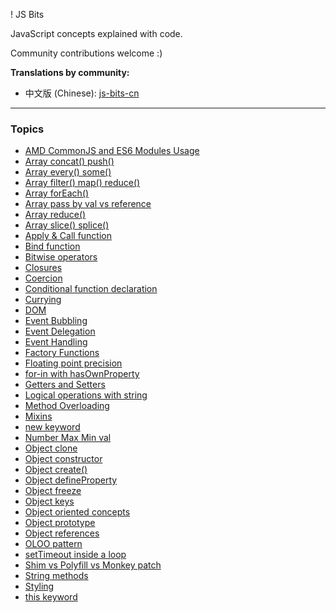 ! JS Bits

JavaScript concepts explained with code.

Community contributions welcome :)

**Translations by community:**

- 中文版 (Chinese): [js-bits-cn](https://github.com/ecmadao/js-bits-cn)

---

### Topics

* [AMD CommonJS and ES6 Modules Usage](js/amd-commonjs-es6modules.js)
* [Array concat() push()](js/array-concat-push.js)
* [Array every() some()](js/array-every-some.js)
* [Array filter() map() reduce()](js/array-filter-map-reduce.js)
* [Array forEach()](js/array-foreach.js)
* [Array pass by val vs reference](js/array-pass-by-val-reference.js)
* [Array reduce()](js/array-reduce.js)
* [Array slice() splice()](js/array-slice-splice.js)
* [Apply & Call function](js/call-apply-function.js)
* [Bind function](js/bind-function.js)
* [Bitwise operators](js/bitwise-operators.js)
* [Closures](js/closures.js)
* [Coercion](js/coercion.js)
* [Conditional function declaration](js/conditional-function-declaration.js)
* [Currying](js/currying.js)
* [DOM](js/dom.js)
* [Event Bubbling](js/event-bubbling.js)
* [Event Delegation](js/event-delegation.js)
* [Event Handling](js/event-handling.js)
* [Factory Functions](js/factory-functions.js)
* [Floating point precision](js/floating-point-precision.js)
* [for-in with hasOwnProperty](js/for-in-with-hasOwnProperty.js)
* [Getters and Setters](js/getters-setters.js)
* [Logical operations with string](js/logical-operations-with-string.js)
* [Method Overloading](js/method-overloading.js)
* [Mixins](js/mixins.js)
* [new keyword](js/new-keyword.js)
* [Number Max Min val](js/number-maxmin-val.js)
* [Object clone](js/object-clone.js)
* [Object constructor](js/object-constructor.js)
* [Object create()](js/object-create.js)
* [Object defineProperty](js/object-defineProperty.js)
* [Object freeze](js/object-freeze.js)
* [Object keys](js/object-keys.js)
* [Object oriented concepts](js/object-oriented.js)
* [Object prototype](js/object-prototype.js)
* [Object references](js/object-reference.js)
* [OLOO pattern](js/oloo-pattern.js)
* [setTimeout inside a loop](js/setTimeout-inside-loop.js)
* [Shim vs Polyfill vs Monkey patch](js/shim-polyfill-monkeypatch.js)
* [String methods](js/string-methods.js)
* [Styling](js/styling.js)
* [this keyword](js/this-keyword.js)
 